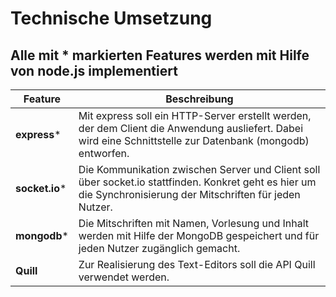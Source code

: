 # Technische Umsetzung

## Alle mit * markierten Features werden mit Hilfe von node.js implementiert

| Feature | Beschreibung |
|---------|--------------|
| **express*** | Mit express soll ein HTTP-Server erstellt werden, der dem Client die Anwendung ausliefert. Dabei wird eine Schnittstelle zur Datenbank (mongodb) entworfen. |
| **socket.io*** | Die Kommunikation zwischen Server und Client soll über socket.io stattfinden. Konkret geht es hier um die Synchronisierung der Mitschriften für jeden Nutzer. |
| **mongodb*** | Die Mitschriften mit Namen, Vorlesung und Inhalt werden mit Hilfe der MongoDB gespeichert und für jeden Nutzer zugänglich gemacht. |
| **Quill** | Zur Realisierung des Text-Editors soll die API Quill verwendet werden. |
